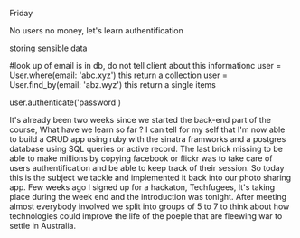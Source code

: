 Friday

No users no money, let's learn authentification

storing sensible data

#look up of email is in db, do not tell client about this informationc
user = User.where(email: 'abc.xyz') this return a collection
user = User.find_by(email: 'abz.wyz') this return a single items

user.authenticate('password')

It's already been two weeks since we started the back-end part of the course, What have we learn so far ? I can tell for my self that I'm now able to build a CRUD app using ruby with the sinatra framworks and a postgres database using SQL queries or active record. The last brick missing to be able to make millions by copying facebook or flickr was to take care of users authentification and be able to keep track of their session. So today this is the subject we tackle and implemented it back into our photo sharing app.
Few weeks ago I signed up for a hackaton, Techfugees, It's taking place during the week end and the introduction was tonight. After meeting almost everybody involved we split into groups of 5 to 7 to think about how technologies could improve the life of the poeple that are fleewing war to settle in Australia.

